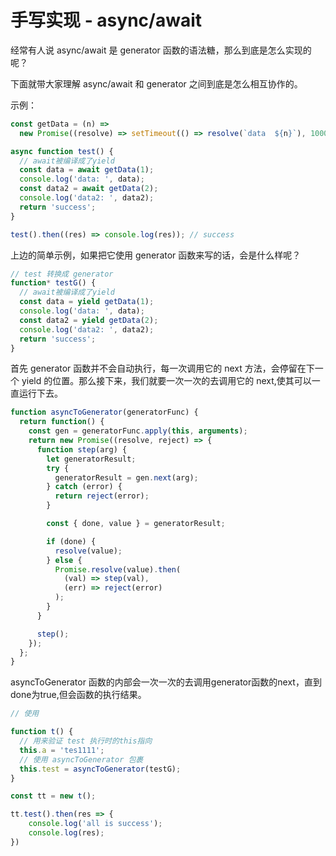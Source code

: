 # 手写实现 - async/await

经常有人说 async/await 是 generator 函数的语法糖，那么到底是怎么实现的呢？

下面就带大家理解 async/await 和 generator 之间到底是怎么相互协作的。

示例：

```js
const getData = (n) =>
  new Promise((resolve) => setTimeout(() => resolve(`data  ${n}`), 1000));

async function test() {
  // await被编译成了yield
  const data = await getData(1);
  console.log('data: ', data);
  const data2 = await getData(2);
  console.log('data2: ', data2);
  return 'success';
}

test().then((res) => console.log(res)); // success
```

上边的简单示例，如果把它使用 generator 函数来写的话，会是什么样呢？

```js
// test 转换成 generator
function* testG() {
  // await被编译成了yield
  const data = yield getData(1);
  console.log('data: ', data);
  const data2 = yield getData(2);
  console.log('data2: ', data2);
  return 'success';
}
```

首先 generator 函数并不会自动执行，每一次调用它的 next 方法，会停留在下一个 yield 的位置。那么接下来，我们就要一次一次的去调用它的 next,使其可以一直运行下去。

```js
function asyncToGenerator(generatorFunc) {
  return function() {
    const gen = generatorFunc.apply(this, arguments);
    return new Promise((resolve, reject) => {
      function step(arg) {
        let generatorResult;
        try {
          generatorResult = gen.next(arg);
        } catch (error) {
          return reject(error);
        }

        const { done, value } = generatorResult;

        if (done) {
          resolve(value);
        } else {
          Promise.resolve(value).then(
            (val) => step(val),
            (err) => reject(error)
          );
        }
      }

      step();
    });
  };
}
```

asyncToGenerator 函数的内部会一次一次的去调用generator函数的next，直到done为true,但会函数的执行结果。


```js
// 使用

function t() {
  // 用来验证 test 执行时的this指向
  this.a = 'tes1111';
  // 使用 asyncToGenerator 包裹
  this.test = asyncToGenerator(testG);
}

const tt = new t();

tt.test().then(res => {
    console.log('all is success');
    console.log(res);
})
```
